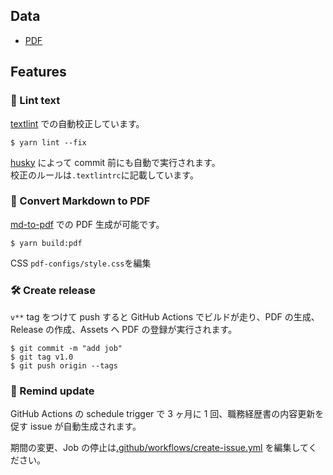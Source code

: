 ## Data

- [PDF](https://github.com/haribooooom/noma-resume/releases)

## Features

### 💅 Lint text

[textlint](https://github.com/textlint/textlint) での自動校正しています。

```
$ yarn lint --fix
```

[husky](https://github.com/typicode/husky) によって commit 前にも自動で実行されます。  
校正のルールは`.textlintrc`に記載しています。

### 📝 Convert Markdown to PDF

[md-to-pdf](https://www.npmjs.com/package/md-to-pdf) での PDF 生成が可能です。

```
$ yarn build:pdf
```

CSS `pdf-configs/style.css`を編集

### 🛠 Create release

`v**` tag をつけて push すると GitHub Actions でビルドが走り、PDF の生成、Release の作成、Assets へ PDF の登録が実行されます。

```
$ git commit -m "add job"
$ git tag v1.0
$ git push origin --tags
```

### 📆 Remind update

GitHub Actions の schedule trigger で 3 ヶ月に 1 回、職務経歴書の内容更新を促す issue が自動生成されます。

期間の変更、Job の停止は[.github/workflows/create-issue.yml](https://github.com/kawamataryo/resume/blob/master/.github/workflows/create-issue.yml) を編集してください。
